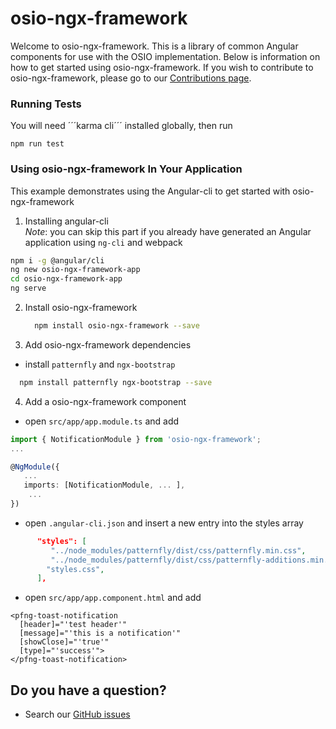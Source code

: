 # osio-ngx-framework

Welcome to osio-ngx-framework.  This is a library of common Angular components for use with the OSIO implementation. Below is information on how to get started using osio-ngx-framework.  If you wish to contribute to osio-ngx-framework, please go to our [Contributions page][contributing].

### Running Tests

You will need ´´´karma cli´´´ installed globally, then run

```
npm run test
```

### Using osio-ngx-framework In Your Application

This example demonstrates using the Angular-cli to get started with osio-ngx-framework

1. Installing angular-cli  
*Note*: you can skip this part if you already have generated an Angular application using `ng-cli` and webpack
  
 ```bash
 npm i -g @angular/cli
 ng new osio-ngx-framework-app
 cd osio-ngx-framework-app
 ng serve
 ```

2. Install osio-ngx-framework
   ```bash
     npm install osio-ngx-framework --save
   ```

3. Add osio-ngx-framework dependencies
 
 - install `patternfly` and `ngx-bootstrap`

 ```bash
   npm install patternfly ngx-bootstrap --save
 ```
 
4. Add a osio-ngx-framework component
- open `src/app/app.module.ts` and add

```typescript
import { NotificationModule } from 'osio-ngx-framework';
...

@NgModule({
   ...
   imports: [NotificationModule, ... ],
    ... 
})
```

- open `.angular-cli.json` and insert a new entry into the styles array 

```json
      "styles": [
         "../node_modules/patternfly/dist/css/patternfly.min.css",
         "../node_modules/patternfly/dist/css/patternfly-additions.min.css",
        "styles.css",
      ],
```

- open `src/app/app.component.html` and add
```
<pfng-toast-notification
  [header]="'test header'"
  [message]="'this is a notification'"
  [showClose]="'true'"
  [type]="'success'">
</pfng-toast-notification>
```

## <a name="question"></a> Do you have a question?
 - Search our [GitHub issues][github-issues]

[contributing]: https://github.com/michaelkleinhenz/osio-ngx-framework/blob/master/CONTRIBUTING.md
[github-issues]: https://github.com/michaelkleinhenz/osio-ngx-framework/issues
